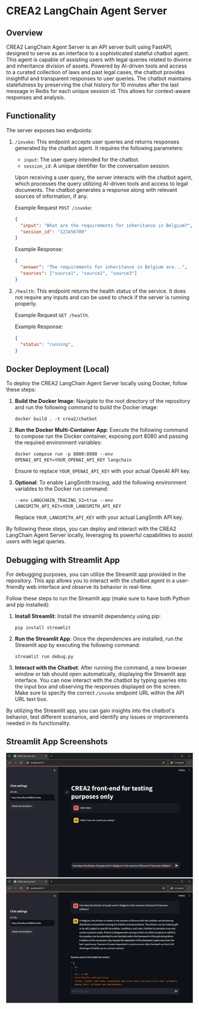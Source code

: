 # CREA2 LangChain Agent Server

## Overview
CREA2 LangChain Agent Server is an API server built using FastAPI, designed to serve as an interface to a sophisticated stateful chatbot agent. This agent is capable of assisting users with legal queries related to divorce and inheritance division of assets. Powered by AI-driven tools and access to a curated collection of laws and past legal cases, the chatbot provides insightful and transparent responses to user queries. The chatbot maintains statefulness by preserving the chat history for 10 minutes after the last message in Redis for each unique session id. This allows for context-aware responses and analysis.

## Functionality
The server exposes two endpoints:

1. `/invoke`: This endpoint accepts user queries and returns responses generated by the chatbot agent. It requires the following parameters:
   - `input`: The user query intended for the chatbot.
   - `session_id`: A unique identifier for the conversation session.
   
   Upon receiving a user query, the server interacts with the chatbot agent, which processes the query utilizing AI-driven tools and access to legal documents. The chatbot generates a response along with relevant sources of information, if any.

   Example Request `POST /invoke`:
   ```json
   {
     "input": "What are the requirements for inheritance in Belgium?",
     "session_id": "123456789"
   }
   ```

   Example Response:
   ```json
   {
     "answer": "The requirements for inheritance in Belgium are...",
     "sources": ["source1", "source2", "source3"]
   }
   ```

2. `/health`: This endpoint returns the health status of the service. It does not require any inputs and can be used to check if the server is running properly.

    Example Request `GET /health`.

    Example Response:
   ```json
   {
     "status": "running",
   }
   ```

## Docker Deployment (Local)
To deploy the CREA2 LangChain Agent Server locally using Docker, follow these steps:

1. **Build the Docker Image**: Navigate to the root directory of the repository and run the following command to build the Docker image:
    ```
    docker build . -t crea2/chatbot
    ```

2. **Run the Docker Multi-Container App**: Execute the following command to compose run the Docker container, exposing port 8080 and passing the required environment variables:
    ```
    docker compose run -p 8080:8080 --env OPENAI_API_KEY=YOUR_OPENAI_API_KEY langchain
    ```

    Ensure to replace `YOUR_OPENAI_API_KEY` with your actual OpenAI API key.

3. **Optional**: To enable LangSmith tracing, add the following environment variables to the Docker run command:
    ```
    --env LANGCHAIN_TRACING_V2=true --env LANGSMITH_API_KEY=YOUR_LANGSMITH_API_KEY
    ```

    Replace `YOUR_LANGSMITH_API_KEY` with your actual LangSmith API key.

By following these steps, you can deploy and interact with the CREA2 LangChain Agent Server locally, leveraging its powerful capabilities to assist users with legal queries.

## Debugging with Streamlit App

For debugging purposes, you can utilize the Streamlit app provided in the repository. This app allows you to interact with the chatbot agent in a user-friendly web interface and observe its behavior in real-time.

Follow these steps to run the Streamlit app (make sure to have both Python and pip installed):

1. **Install Streamlit**: Install the streamlit dependency using pip:
   ```
   pip install streamlit
   ```

2. **Run the Streamlit App**: Once the dependencies are installed, run the Streamlit app by executing the following command:
   ```
   streamlit run debug.py
   ```

3. **Interact with the Chatbot**: After running the command, a new browser window or tab should open automatically, displaying the Streamlit app interface. You can now interact with the chatbot by typing queries into the input box and observing the responses displayed on the screen. Make sure to specify the correct `/invoke` endpoint URL within the API URL text box.

By utilizing the Streamlit app, you can gain insights into the chatbot's behavior, test different scenarios, and identify any issues or improvements needed in its functionality.

## Streamlit App Screenshots

![Streamlit App Screenshot 1](img/screen1.png)
![Streamlit App Screenshot 2](img/screen2.png)
